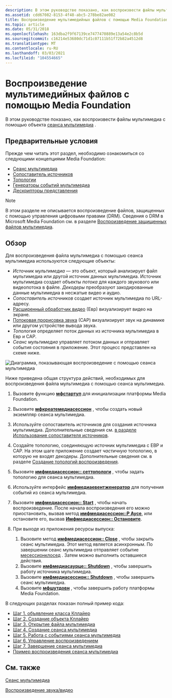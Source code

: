 ```yaml
---
description: В этом руководстве показано, как воспроизвести файлы мультимедиа с помощью объекта сеанса мультимедиа.
ms.assetid: cdd67082-8153-4f48-abc5-278be82ae082
title: Воспроизведение мультимедийных файлов с помощью Media Foundation
ms.topic: article
ms.date: 05/31/2018
ms.openlocfilehash: 163dba2f9f67139ce7477470889e13a54e2c8b5d
ms.sourcegitcommit: c16214e53680dc71d1c07111b51f72b82a4512d8
ms.translationtype: MT
ms.contentlocale: ru-RU
ms.lasthandoff: 03/03/2021
ms.locfileid: "104554665"
---
```

# <a name="how-to-play-media-files-with-media-foundation"></a>Воспроизведение мультимедийных файлов с помощью Media Foundation

В этом руководстве показано, как воспроизвести файлы мультимедиа с помощью объекта [сеанса мультимедиа](media-session.md) .

## <a name="prerequisites"></a>Предварительные условия

Прежде чем читать этот раздел, необходимо ознакомиться со следующими концепциями Media Foundation:

-   [Сеанс мультимедиа](media-session.md)
-   [Сопоставитель источников](source-resolver.md)
-   [Топологии](topologies.md)
-   [Генераторы событий мультимедиа](media-event-generators.md)
-   [Дескрипторы представления](presentation-descriptors.md)

> [!Note]  
> В этом разделе не описывается воспроизведение файлов, защищенных с помощью управления цифровыми правами (DRM). Сведения о DRM в Microsoft Media Foundation см. в разделе [Воспроизведение защищенных файлов мультимедиа](how-to-play-protected-media-files.md).

 

## <a name="overview"></a>Обзор

Для воспроизведения файла мультимедиа с помощью сеанса мультимедиа используются следующие объекты:

-   *Источник мультимедиа* — это объект, который анализирует файл мультимедиа или другой источник данных мультимедиа. Источник мультимедиа создает объекты *потока* для каждого звукового или видеопотока в файле. *Декодеры* преобразуют закодированные данные мультимедиа в несжатые видео и аудио.
-   *Сопоставитель источников* создает источник мультимедиа по URL-адресу.
-   [Расширенный обработчик видео](enhanced-video-renderer.md) (Евр) визуализирует видео на экране.
-   [Потоковая прорисовка звука](streaming-audio-renderer.md) (САР) визуализирует звук на динамике или другом устройстве вывода звука.
-   *Топология* определяет поток данных из источника мультимедиа в Евр и САР.
-   *Сеанс мультимедиа* управляет потоком данных и отправляет события состояния в приложение. Этот процесс представлен на схеме ниже.

![Диаграмма, показывающая воспроизведение с помощью сеанса мультимедиа](images/session-playback.gif)

Ниже приведена общая структура действий, необходимых для воспроизведения файла мультимедиа с помощью сеанса мультимедиа.

1.  Вызовите функцию [**мфстартуп**](/windows/desktop/api/mfapi/nf-mfapi-mfstartup) для инициализации платформы Media Foundation.
2.  Вызовите [**мфкреатемедиасессион**](/windows/desktop/api/mfidl/nf-mfidl-mfcreatemediasession) , чтобы создать новый экземпляр сеанса мультимедиа.
3.  Используйте сопоставитель источников для создания источника мультимедиа. Дополнительные сведения см. [в разделе Использование сопоставителя источников](using-the-source-resolver.md).
4.  Создайте топологию, соединяющую источник мультимедиа с ЕВР и САР. На этом шаге приложение создает *частичную* топологию, в которую не входят декодеры. Дополнительные сведения см. в разделе [Создание топологий воспроизведения](creating-playback-topologies.md).
5.  Вызовите [**имфмедиасессион:: сеттопологи**](/windows/desktop/api/mfidl/nf-mfidl-imfmediasession-settopology) , чтобы задать топологию для сеанса мультимедиа.
6.  Используйте интерфейс [**имфмедиаевентженератор**](/windows/desktop/api/mfobjects/nn-mfobjects-imfmediaeventgenerator) для получения событий из сеанса мультимедиа.
7.  Вызовите [**имфмедиасессион:: Start**](/windows/desktop/api/mfidl/nf-mfidl-imfmediasession-start) , чтобы начать воспроизведение. После начала воспроизведения его можно приостановить, вызвав метод [**имфмедиасессион::P Аусе**](/windows/desktop/api/mfidl/nf-mfidl-imfmediasession-pause), или остановите его, вызвав [**Имфмедиасессион:: Остановите**](/windows/desktop/api/mfidl/nf-mfidl-imfmediasession-stop).
8.  При выходе из приложения ресурсы выпуска:

    1.  Вызовите метод [**имфмедиасессион:: Close**](/windows/desktop/api/mfidl/nf-mfidl-imfmediasession-close) , чтобы закрыть сеанс мультимедиа. Этот метод является асинхронным. По завершении сеанс мультимедиа отправляет событие [месессионклосед](mesessionclosed.md) . Затем можно выполнить оставшиеся действия.
    2.  Вызовите [**имфмедиасаурце:: Shutdown**](/windows/desktop/api/mfidl/nf-mfidl-imfmediasource-shutdown) , чтобы завершить работу источника мультимедиа.
    3.  Вызовите [**имфмедиасессион:: Shutdown**](/windows/desktop/api/mfidl/nf-mfidl-imfmediasession-shutdown) , чтобы завершить сеанс мультимедиа.
    4.  Вызовите [**мфшутдовн**](/windows/desktop/api/mfapi/nf-mfapi-mfshutdown) , чтобы завершить работу платформы Media Foundation.

В следующих разделах показан полный пример кода:

-   [Шаг 1. объявление класса Кплайер](step-1--declare-the-cplayer-class.md)
-   [Шаг 2. Создание объекта Кплайер](step-2--create-the-cplayer-object.md)
-   [Шаг 3. Открытие файла мультимедиа](step-3--open-a-media-file.md)
-   [Шаг 4. Создание сеанса мультимедиа](step-4--create-the-media-session.md)
-   [Шаг 5. Работа с событиями сеанса мультимедиа](step-5--handle-media-session-events.md)
-   [Шаг 6. Управление воспроизведением](step-6--control-playback.md)
-   [Шаг 7. Завершение сеанса мультимедиа](step-7--shut-down-the-media-session.md)
-   [Пример воспроизведения сеанса мультимедиа](media-session-playback-example.md)

## <a name="related-topics"></a>См. также

<dl> <dt>

[Сеанс мультимедиа](media-session.md)
</dt> <dt>

[Воспроизведение звука/видео](audio-video-playback.md)
</dt> </dl>

 

 



